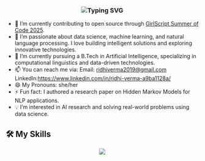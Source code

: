 <h3 align="center">
  <img src="https://readme-typing-svg.herokuapp.com?font=Fira+Code&size=24&pause=1000&color=8A2BE2&center=true&vCenter=true&width=700&lines=👋+Hi%2C+I’m+Ridhi.+Welcome+to+my+GitHub+profile!" alt="Typing SVG" />
</h3>

- 🌸 I’m currently contributing to open source through [GirlScript Summer of Code 2025](https://gssoc.girlscript.tech/).
- 👀  I’m passionate about data science, machine learning, and natural language processing. I love building intelligent solutions and exploring innovative technologies.
- 🌱  I’m currently pursuing a B.Tech in Artificial Intelligence, specializing in computational linguistics and data-driven technologies. 
- 📫  You can reach me via:
        Email: ridhiverma2019@gmail.com
        LinkedIn:https://www.linkedin.com/in/ridhi-verma-a9ba1128a/
- 😄 My Pronouns: she/her
- ⚡ Fun fact: I authored a research paper on Hidden Markov Models for NLP applications.
- 💡 I’m interested in AI research and solving real-world problems using data science.



## 🛠️ My Skills

<p align="center">
  <img src="https://skillicons.dev/icons?i=html,js,react,python,git,github,vscode,matlab,opencv,mysql&perline=8" />
</p>





